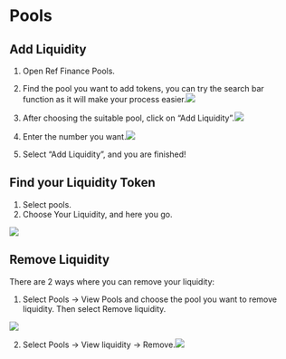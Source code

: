 # Pools

## Add Liquidity <a id="7e90"></a>

1. Open Ref Finance Pools.

2. Find the pool you want to add tokens, you can try the search bar function as it will make your process easier.![](https://miro.medium.com/max/1400/0*EYnSZVsb0CmdFpvo.jpg)

3. After choosing the suitable pool, click on “Add Liquidity”.![](https://miro.medium.com/max/1400/0*UEpt8igAEQT3506P.jpg)

4. Enter the number you want.![](https://miro.medium.com/max/1400/0*vwvIcDOpZvLExuKC.jpg)

5. Select “Add Liquidity”, and you are finished!

## Find your Liquidity Token <a id="f614"></a>

1. Select pools.
2. Choose Your Liquidity, and here you go.

![](https://miro.medium.com/max/1400/0*wQp9U48stV9WNx7t.jpg)

## Remove Liquidity <a id="f714"></a>

There are 2 ways where you can remove your liquidity:

1. Select Pools → View Pools and choose the pool you want to remove liquidity. Then select Remove liquidity.

![](https://miro.medium.com/max/1400/0*K8vQ2mdBRt56FK44.jpg)

2. Select Pools → View liquidity → Remove.![](https://miro.medium.com/max/1400/0*SOOZEIkWvgtPoZ9U.jpg)

